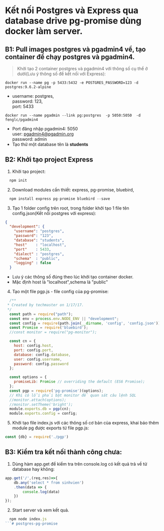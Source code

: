 # Kết nối Postgres và Express qua database drive pg-promise dùng docker làm server.

## B1: Pull images postgres và pgadmin4 về, tạo container để chạy postgres và pgadmin4.
>Khởi tạo 2 container postgres và pgadmin4 với thông số cụ thể ở dưới(Lưu ý thông số để kết nối với Express):

```
docker run --name pg -p 5433:5432 -e POSTGRES_PASSWORD=123 -d postgres:9.6.2-alpine
```

*   username: postgres, <br />
    password: 123,<br />
    port: 5433

````
docker run --name pgadmin --link pg:postgres  -p 5050:5050  -d fenglc/pgadmin4
````
* Port đăng nhập pgadmin4: 5050<br />
  user: pgadmin4@pgadmin.org<br />
  password: admin <br />
* Tạo thử một database tên là <strong>students</strong>
## B2: Khởi tạo project Express
1. Khởi tạo project:

```js
  npm init
```
2. Download modules cần thiết: express, pg-promise, bluebird,
```js
  npm install express pg-promise bluebird --save
```
3. Tạo 1 folder config trên root, trong folder khởi tạo 1 file tên config.json(Kết nối postgres với express):
```json
{
  "development": {
    "username": "postgres",
    "password": "123",
    "database": "students",
    "host"    : "localhost",
    "port"    : 5433,
    "dialect" : "postgres",
    "schema"  : "public",
    "logging" : false
  }
```
* Lưu ý các thông số đúng theo lúc khởi tạo container docker.
* Mặc định host là "localhost",schema là "public"
4. Tạo một file pgp.js - file config của pg-promise:

```js
  /**
 * Created by techmaster on 1/17/17.
 */
  const path = require("path");
  const env = process.env.NODE_ENV || "development";
  const config = require(path.join(__dirname, 'config', 'config.json'))[env];
  const Promise = require('bluebird');
  //const monitor = require("pg-monitor");

  const cn = {
    host: config.host,
    port: config.port,
    database: config.database,
    user: config.username,
    password: config.password
  };

  const options = {
    promiseLib: Promise // overriding the default (ES6 Promise);
  };
  const pgp = require('pg-promise')(options);
  // Khi có lỗi phải bật monitor để quan sát câu lệnh SQL
  //monitor.attach(options);
  //monitor.setTheme('bright');
  module.exports.db = pgp(cn);
  module.exports.config = config;
```

5. Khởi tạo file index.js với các thông số cơ bản của express, khai báo thêm module pg được exports từ file pgp.js:

```js
const {db} = require('./pgp')
```
## B3: Kiểm tra kết nối thành công chưa:

1. Dùng hàm app.get để kiểm tra trên console.log có kết quả trả về từ database hay không:
```js
app.get('/',(req,res)=>{
	db.any('select * from sinhvien')
	.then(data => {
		console.log(data)
	})
});
```
2. Start server và xem kết quả.

```js
  npm node index.js
```# postgres-pg-promise
